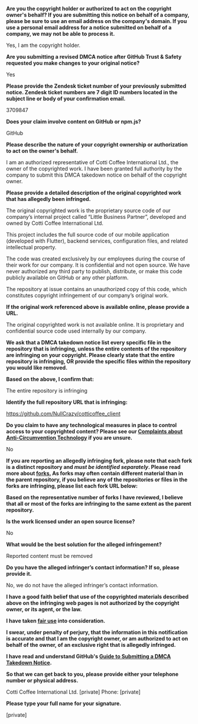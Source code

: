 **Are you the copyright holder or authorized to act on the copyright owner's behalf? If you are submitting this notice on behalf of a company, please be sure to use an email address on the company's domain. If you use a personal email address for a notice submitted on behalf of a company, we may not be able to process it.**

Yes, I am the copyright holder.

**Are you submitting a revised DMCA notice after GitHub Trust & Safety requested you make changes to your original notice?**

Yes

**Please provide the Zendesk ticket number of your previously submitted notice. Zendesk ticket numbers are 7 digit ID numbers located in the subject line or body of your confirmation email.**

3709847

**Does your claim involve content on GitHub or npm.js?**

GitHub

**Please describe the nature of your copyright ownership or authorization to act on the owner's behalf.**

I am an authorized representative of Cotti Coffee International Ltd., the owner of the copyrighted work. I have been granted full authority by the company to submit this DMCA takedown notice on behalf of the copyright owner.

**Please provide a detailed description of the original copyrighted work that has allegedly been infringed.**

The original copyrighted work is the proprietary source code of our company’s internal project called “Little Business Partner”, developed and owned by Cotti Coffee International Ltd.

This project includes the full source code of our mobile application (developed with Flutter), backend services, configuration files, and related intellectual property.

The code was created exclusively by our employees during the course of their work for our company. It is confidential and not open source. We have never authorized any third party to publish, distribute, or make this code publicly available on GitHub or any other platform.

The repository at issue contains an unauthorized copy of this code, which constitutes copyright infringement of our company’s original work.

**If the original work referenced above is available online, please provide a URL.**

The original copyrighted work is not available online. It is proprietary and confidential source code used internally by our company.

**We ask that a DMCA takedown notice list every specific file in the repository that is infringing, unless the entire contents of the repository are infringing on your copyright. Please clearly state that the entire repository is infringing, OR provide the specific files within the repository you would like removed.**

**Based on the above, I confirm that:**

The entire repository is infringing

**Identify the full repository URL that is infringing:**

https://github.com/NullCrazy/cotticoffee_client

**Do you claim to have any technological measures in place to control access to your copyrighted content? Please see our <a href="https://docs.github.com/articles/guide-to-submitting-a-dmca-takedown-notice#complaints-about-anti-circumvention-technology">Complaints about Anti-Circumvention Technology</a> if you are unsure.**

No

**If you are reporting an allegedly infringing fork, please note that each fork is a distinct repository and <i>must be identified separately</i>. Please read more about <a href="https://docs.github.com/articles/dmca-takedown-policy#b-what-about-forks-or-whats-a-fork">forks.</a> As forks may often contain different material than in the parent repository, if you believe any of the repositories or files in the forks are infringing, please list each fork URL below:**

**Based on the representative number of forks I have reviewed, I believe that all or most of the forks are infringing to the same extent as the parent repository.**

**Is the work licensed under an open source license?**

No

**What would be the best solution for the alleged infringement?**

Reported content must be removed

**Do you have the alleged infringer’s contact information? If so, please provide it.**

No, we do not have the alleged infringer’s contact information.

**I have a good faith belief that use of the copyrighted materials described above on the infringing web pages is not authorized by the copyright owner, or its agent, or the law.**

**I have taken <a href="https://www.lumendatabase.org/topics/22">fair use</a> into consideration.**

**I swear, under penalty of perjury, that the information in this notification is accurate and that I am the copyright owner, or am authorized to act on behalf of the owner, of an exclusive right that is allegedly infringed.**

**I have read and understand GitHub's <a href="https://docs.github.com/articles/guide-to-submitting-a-dmca-takedown-notice/">Guide to Submitting a DMCA Takedown Notice</a>.**

**So that we can get back to you, please provide either your telephone number or physical address.**

Cotti Coffee International Ltd. [private] Phone: [private]

**Please type your full name for your signature.**

[private]
